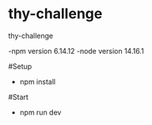 # thy-challenge
 thy-challenge

-npm version 6.14.12
-node version 14.16.1

#Setup 
- npm install

#Start
- npm run dev
